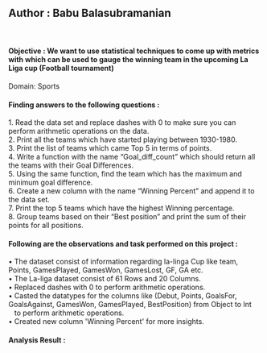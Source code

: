 <h2>Author : Babu Balasubramanian</h2> <br>
<h4>Objective : We want to use statistical techniques to come up with metrics with which can be used to gauge the winning team in the upcoming La Liga cup (Football tournament)</h4>
Domain: Sports<br>
<h4>Finding answers to the following questions : </h4>
1. Read the data set and replace dashes with 0 to make sure you can perform arithmetic operations on the data.<br>
2. Print all the teams which have started playing between 1930-1980.<br>
3. Print the list of teams which came Top 5 in terms of points.<br>
4. Write a function with the name “Goal_diff_count” which should return all the teams with their Goal Differences.<br>
5. Using the same function, find the team which has the maximum and minimum goal difference.<br>
6. Create a new column with the name “Winning Percent” and append it to the data set.<br>
7. Print the top 5 teams which have the highest Winning percentage.<br>
8. Group teams based on their “Best position” and print the sum of their points for all positions.<br>

<h4>Following are the observations and task performed on this project : </h4>
•	The dataset consist of information regarding la-linga Cup like team, Points, GamesPlayed, GamesWon, GamesLost, GF, GA etc.<br>
•	The La-liga dataset consist of 61 Rows and 20 Columns.<br>
•	Replaced dashes with 0 to perform arithmetic operations.<br>
•	Casted the datatypes for the columns like (Debut, Points, GoalsFor, GoalsAgainst, GamesWon, GamesPlayed, BestPosition) from Object to Int &nbsp;&nbsp;&nbsp;to 
  perform arithmetic operations.<br>
•	Created new column 'Winning Percent' for more insights.

<h4>Analysis Result : </h4>
